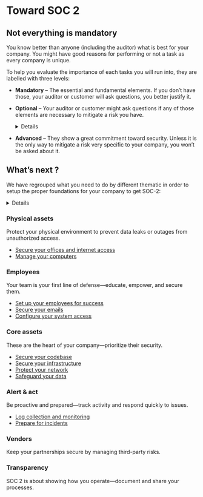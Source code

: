 # Toward SOC 2

## Not everything is mandatory

You know better than anyone (including the auditor) what is best for your
company. You might have good reasons for performing or not a task as every
company is unique.

To help you evaluate the importance of each tasks you will run into, they are
labelled with three levels:

- **Mandatory** – The essential and fundamental elements. If you don’t have
  those, your auditor or customer will ask questions, you better justify it.
- **Optional** – Your auditor or customer might ask questions if any of those
  elements are necessary to mitigate a risk you have.

    <details>
    🗣
    
    A good example is penetration testing.
    
    - Penetration tests are expensive, but they can be a good investment, especially if you are running into a prospect requiring it
    - However they probably wont make sense if you are at the MVP stage and you are gonna trash and rebuild your product in a few month
    </details>

- **Advanced** – They show a great commitment toward security. Unless it is the
  only way to mitigate a risk very specific to your company, you won’t be asked
  about it.

## What’s next ?

We have regrouped what you need to do by different thematic in order to setup
the proper foundations for your company to get SOC-2:

<details>

**Pro tip:** Setup screenshot to clipboard You will have to take quite a lot of
screenshot until we automate most of it. We recommend that you setup a
screenshot to clipboard so you can just take a screenshot and paste-it saving
you ton of time. On mac:

- Use **CMD + SHIFT + 5** to enter screenshot mode
- Click options, to change “save to” to “clipboard”
- Now you can use **CMD + SHIFT + 3** to take a screenshot to clipboard
- And paste it in the right place with **CMD + V**

</details>

### Physical assets

Protect your physical environment to prevent data leaks or outages from
unauthorized access.

- [Secure your offices and internet access](physical/facilities/README.md)
- [Manage your computers](physical/hardware/README.md)

### Employees

Your team is your first line of defense—educate, empower, and secure them.

- [Set up your employees for success](personnel/lifecycle/README.md)
- [Secure your emails](personnel/comms/README.md)
- [Configure your system access](personnel/access/README.md)

### Core assets

These are the heart of your company—prioritize their security.

- [Secure your codebase](core/src/README.md)
- [Secure your infrastructure](core/infra/README.md)
- [Protect your network](core/network/README.md)
- [Safeguard your data](core/data/README.md)

### Alert & act

Be proactive and prepared—track activity and respond quickly to issues.

- [Log collection and monitoring](operations/monitoring/README.md)
- [Prepare for incidents](operations/incidents/README.md)

### Vendors

Keep your partnerships secure by managing third-party risks.

### Transparency

SOC 2 is about showing how you operate—document and share your processes.
